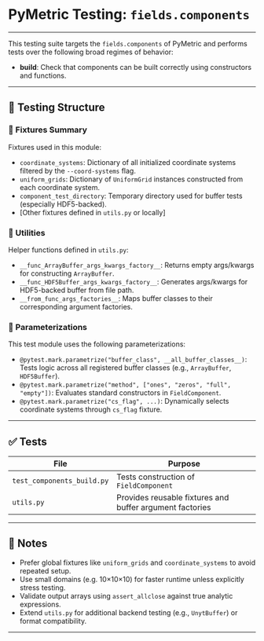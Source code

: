 # PyMetric Testing: ``fields.components``

---

This testing suite targets the ``fields.components`` of PyMetric and performs tests over the
following broad regimes of behavior:

- **build**: Check that components can be built correctly using constructors and functions.

---

## 📐 Testing Structure

### 🔧 Fixtures Summary

Fixtures used in this module:

- `coordinate_systems`: Dictionary of all initialized coordinate systems filtered by the `--coord-systems` flag.
- `uniform_grids`: Dictionary of `UniformGrid` instances constructed from each coordinate system.
- `component_test_directory`: Temporary directory used for buffer tests (especially HDF5-backed).
- [Other fixtures defined in `utils.py` or locally]

### 🧰 Utilities

Helper functions defined in `utils.py`:

- `__func_ArrayBuffer_args_kwargs_factory__`: Returns empty args/kwargs for constructing `ArrayBuffer`.
- `__func_HDF5Buffer_args_kwargs_factory__`: Generates args/kwargs for HDF5-backed buffer from file path.
- `__from_func_args_factories__`: Maps buffer classes to their corresponding argument factories.

### 🧪 Parameterizations

This test module uses the following parameterizations:

- `@pytest.mark.parametrize("buffer_class", __all_buffer_classes__)`: Tests logic across all registered buffer classes (e.g., `ArrayBuffer`, `HDF5Buffer`).
- `@pytest.mark.parametrize("method", ["ones", "zeros", "full", "empty"])`: Evaluates standard constructors in `FieldComponent`.
- `@pytest.mark.parametrize("cs_flag", ...)`: Dynamically selects coordinate systems through `cs_flag` fixture.

---

## ✅ Tests

| File                         | Purpose                                                  |
|------------------------------|----------------------------------------------------------|
| `test_components_build.py`   | Tests construction of `FieldComponent`                   |
| `utils.py`                   | Provides reusable fixtures and buffer argument factories |

---

## 📝 Notes

- Prefer global fixtures like `uniform_grids` and `coordinate_systems` to avoid repeated setup.
- Use small domains (e.g. 10×10×10) for faster runtime unless explicitly stress testing.
- Validate output arrays using `assert_allclose` against true analytic expressions.
- Extend `utils.py` for additional backend testing (e.g., `UnytBuffer`) or format compatibility.

---
